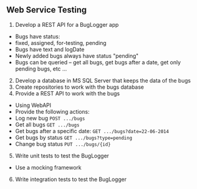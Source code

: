 ## Web Service Testing

1. Develop a REST API for a BugLogger app
 * Bugs have status:
  * fixed, assigned, for-testing, pending
 * Bugs have text and logDate
 * Newly added bugs always have status "pending"
 * Bugs can be queried – get all bugs, get bugs after a date, get only pending bugs, etc ...
2. Develop a database in MS SQL Server that keeps the data of the bugs
3. Create repositories to work with the bugs database
4. Provide a REST API to work with the bugs
 * Using WebAPI
 * Provide the following actions:
  * Log new bug `POST .../bugs`
  * Get all bugs `GET .../bugs`
  * Get bugs after a specific date: `GET .../bugs?date=22-06-2014`
  * Get bugs by status `GET .../bugs?type=pending`
  * Change bug status `PUT .../bugs/{id}`
5. Write unit tests to test the BugLogger
 * Use a mocking framework
6. Write integration tests to test the BugLogger
